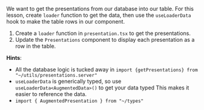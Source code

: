 We want to get the presentations from our database into our table. For this lesson,
create `loader` function to get the data, then use the `useLoaderData` hook to
make the table rows in our component.

1. Create a `loader` function in `presentation.tsx` to get the presentations.
2. Update the `Presentations` component to display each presentation as a row in the table.

**Hints**:

- All the database logic is tucked away in `import {getPresentations} from "~/utils/presentations.server"`
- `useLoaderData` is generically typed, so use `useLoaderData<AugmentedData>()` to get your data typed
  This makes it easier to reference the data.
- `import { AugmentedPresentation } from "~/types"`
